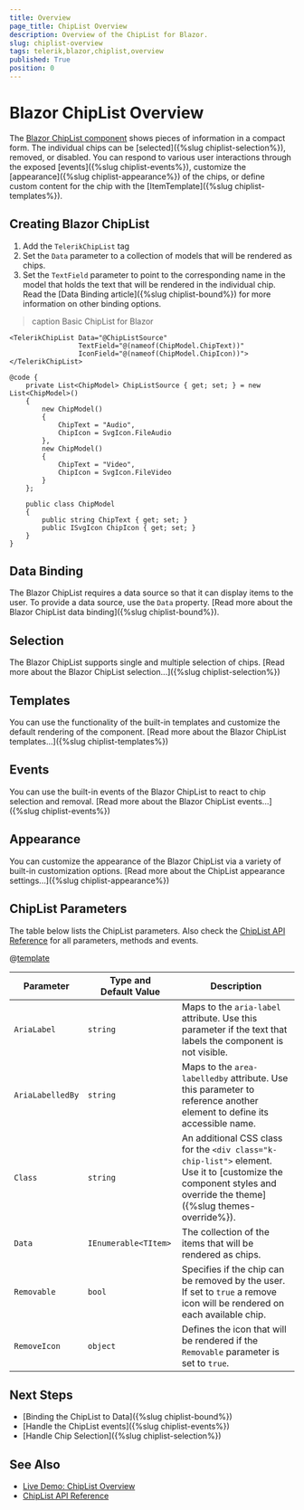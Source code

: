 ```yaml
---
title: Overview
page_title: ChipList Overview
description: Overview of the ChipList for Blazor.
slug: chiplist-overview
tags: telerik,blazor,chiplist,overview
published: True
position: 0
---
```


# Blazor ChipList Overview

The <a href="https://www.telerik.com/blazor-ui/chiplist" target="_blank">Blazor ChipList component</a> shows pieces of information in a compact form. The individual chips can be [selected]({%slug chiplist-selection%}), removed, or disabled. You can respond to various user interactions through the exposed [events]({%slug chiplist-events%}), customize the [appearance]({%slug chiplist-appearance%}) of the chips, or define custom content for the chip with the [ItemTemplate]({%slug chiplist-templates%}).

## Creating Blazor ChipList


1. Add the `TelerikChipList` tag
1. Set the `Data` parameter to a collection of models that will be rendered as chips.
1. Set the `TextField` parameter to point to the corresponding name in the model that holds the text that will be rendered in the individual chip. Read the [Data Binding article]({%slug chiplist-bound%}) for more information on other binding options.

>caption Basic ChipList for Blazor

````RAZOR
<TelerikChipList Data="@ChipListSource"
                 TextField="@(nameof(ChipModel.ChipText))"
                 IconField="@(nameof(ChipModel.ChipIcon))">
</TelerikChipList>

@code {
    private List<ChipModel> ChipListSource { get; set; } = new List<ChipModel>()
    {
        new ChipModel()
        {
            ChipText = "Audio",
            ChipIcon = SvgIcon.FileAudio
        },
        new ChipModel()
        {
            ChipText = "Video",
            ChipIcon = SvgIcon.FileVideo
        }
    };

    public class ChipModel
    {
        public string ChipText { get; set; }
        public ISvgIcon ChipIcon { get; set; }
    }
}
````

## Data Binding

The Blazor ChipList requires a data source so that it can display items to the user. To provide a data source, use the `Data` property. [Read more about the Blazor ChipList data binding]({%slug chiplist-bound%}).

## Selection

The Blazor ChipList supports single and multiple selection of chips. [Read more about the Blazor ChipList selection...]({%slug chiplist-selection%})  

## Templates 

You can use the functionality of the built-in templates and customize the default rendering of the component. [Read more about the Blazor ChipList templates...]({%slug chiplist-templates%})

## Events

You can use the built-in events of the Blazor ChipList to react to chip selection and removal. [Read more about the Blazor ChipList events...]({%slug chiplist-events%})

## Appearance

You can customize the appearance of the Blazor ChipList via a variety of built-in customization options. [Read more about the ChipList appearance settings...]({%slug chiplist-appearance%})

## ChipList Parameters

The table below lists the ChipList parameters. Also check the [ChipList API Reference](/blazor-ui/api/Telerik.Blazor.Components.TelerikChipList-1) for all parameters, methods and events.

@[template](/_contentTemplates/common/parameters-table-styles.md#table-layout)

| Parameter | Type and Default&nbsp;Value | Description |
| --- | --- | --- |
| `AriaLabel` | `string` | Maps to the `aria-label` attribute. Use  this parameter if the text that labels the component is not visible. |
| `AriaLabelledBy` | `string` | Maps to the `area-labelledby` attribute. Use this parameter to reference another element to define its accessible name. |
| `Class` | `string` | An additional CSS class for the `<div class="k-chip-list">` element. Use it to [customize the component styles and override the theme]({%slug themes-override%}). |
| `Data` | `IEnumerable<TItem>` | The collection of the items that will be rendered as chips. |
| `Removable` | `bool` | Specifies if the chip can be removed by the user. If set to `true` a remove icon will be rendered on each available chip. |
| `RemoveIcon` | `object` | Defines the icon that will be rendered if the `Removable` parameter is set to `true`. |

## Next Steps

* [Binding the ChipList to Data]({%slug chiplist-bound%})
* [Handle the ChipList events]({%slug chiplist-events%})
* [Handle Chip Selection]({%slug chiplist-selection%})


## See Also

  * [Live Demo: ChipList Overview](https://demos.telerik.com/blazor-ui/chiplist/overview)
  * [ChipList API Reference](/blazor-ui/api/Telerik.Blazor.Components.TelerikChipList-1)
